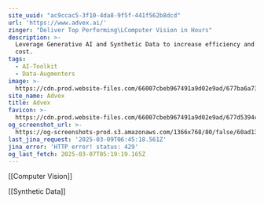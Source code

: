 ```yaml
---
site_uuid: "ac9ccac5-3f10-4da8-9f5f-441f562b8dcd"
url: 'https://www.advex.ai/'
zinger: "Deliver Top Performing\LComputer Vision in Hours"
description: >-
  Leverage Generative AI and Synthetic Data to increase efficiency and reduce
  cost.
tags:
  - AI-Toolkit
  - Data-Augmenters
image: >-
  https://cdn.prod.website-files.com/66007cbeb967491a9d02e9ad/677ba6a73a963e5e6ed7594f_Advex-webclip-256.png
site_name: Advex
title: Advex
favicon: >-
  https://cdn.prod.website-files.com/66007cbeb967491a9d02e9ad/677d5394c5731b4671b03a9b_Advex-favicon-16x16.png
og_screenshot_url: >-
  https://og-screenshots-prod.s3.amazonaws.com/1366x768/80/false/60ad133053803c797828bd814e6d5d3fa916e171d095e56f260bb3ded608aea4.jpeg
last_jina_request: '2025-03-09T06:45:18.561Z'
jina_error: 'HTTP error! status: 429'
og_last_fetch: 2025-03-07T05:19:19.165Z
---
```

[[Computer Vision]]

[[Synthetic Data]]

